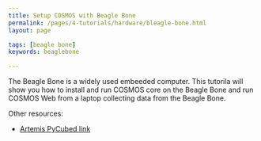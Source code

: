 ```yaml
---
title: Setup COSMOS with Beagle Bone
permalink: /pages/4-tutorials/hardware/bleagle-bone.html
layout: page

tags: [beagle bone]
keywords: beaglebone

---
```


The Beagle Bone is a widely used embeeded computer. This tutorila will show you how to install and run COSMOS core on the Beagle Bone and run COSMOS Web from a laptop collecting data from the Beagle Bone.


Other resources:
- [Artemis PyCubed link](https://hsfl.github.io/artemis/pages/documentation/pycubed/main-script.html)
